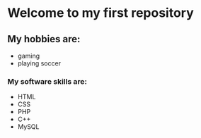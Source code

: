 # Welcome to my first repository

## My hobbies are:
- gaming
- playing soccer


### My software skills are:
- HTML
- CSS
- PHP
- C++
- MySQL
